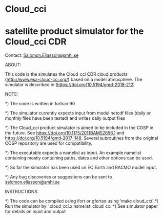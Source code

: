 # Cloud_cci
# satellite product simulator for the Cloud_cci CDR

Contact:
Salomon.Eliasson@smhi.se

ABOUT:

This code is the simulates the Cloud_cci CDR cloud products
(http://www.esa-cloud-cci.org/) based on a model atmosphere.
The simulator is described in (https://doi.org/10.5194/gmd-2018-212)

NOTE: 

*) The code is written in fortran 90

*) The simulator currently expects input from model netcdf files
(daily or monthly files have been tested) and writes daily
output files

*) The Cloud_cci product simulator is aimed to be included in the COSP
in the future. See https://doi.org/10.1175/2011BAMS2856.1 and
https://doi.org/10.5194/gmd-2017-148. Several subroutines from the
original COSP repository are used for compatibility.

*) The executable expects a namelist as input. An example
namelist containing mostly containing paths, dates and other
options can be used.

*) So far the simulator has been used on EC Earth and RACMO model input.

*) Any bug discoveries or suggestions can be sent to salomon.eliasson@smhi.se


INSTRUCTIONS:

*) The code can be compiled using ifort or gfortan using 'make cloud_cci'
*) Run the simulator by '.cloud_cci.x namelist_cloud_cci
*) See simulator paper for details on input and output

